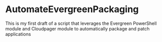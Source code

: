 # AutomateEvergreenPackaging
This is my first draft of a script that leverages the Evergreen PowerShell module and Cloudpager module to automatically package and patch applications
